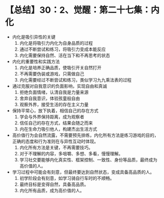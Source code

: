# 【总结】30：2、觉醒：第二十七集：内化

-   内化是吸引异性的关键
    1.  内化是将吸引力内化为自身品质的过程
    2.  通过不断尝试和练习，将吸引力变成本能反应
    3.  内化需要保持自然、活在当下和不再思考的状态
-   内化的重要性和实践方法
    1.  内化是培养正确品质，使吸引开关自然打开
    2.  不再需要伪装或游戏，只需做自己
    3.  内化需要经过不断尝试和练习，类似学习九九乘法表的过程
-   通过克服对自我意识的负面影响，实现自由和真诚
    1.  拒绝负面情绪，认清自我是力量来源
    2.  舍弃自我意识，体验孩童般自由
    3.  观察外界，接受生活的存在主义力量
-   保持平常心，放下执着，相信自己的存在方式
    1.  学会与外界保持距离，成为观察者
    2.  信任自己的存在方式，结果会随之而来
    3.  内在生命力吸引他人，构建杰出生活方式
-   高价值行为会自然流露，不需要预先排练，内化所有方法是练习游戏的目的，正确的态度和行为准则在与异性互动时体现。
    1.  内化所有方法是关键，不再需要技巧。
    2.  对于不理解的内容，多咀嚼、多想、多看，慢慢理解。
    3.  学习社交要能够内化真实性、框架控制、一致性、身份等品质，最终成为高价值的人。
-   学习过程中可能会有刻意，但最终要达到自然状态，变成具备高品质的人。
    1.  初学阶段会有刻意，如学习骑自行车时的不顺畅。
    2.  最终目标是变得自然，具备高品质。
    3.  内化所有品质，成为高价值的人。